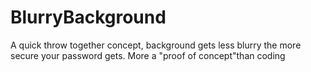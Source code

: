 # BlurryBackground
A quick throw together concept, background gets less blurry the more secure your password gets. More a "proof of concept"than coding
